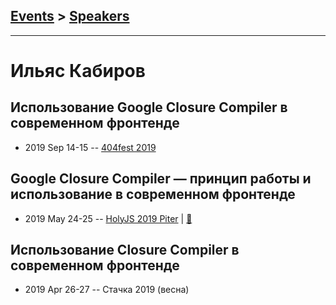 ## [Events](../README.md) > [Speakers](../speakers.md)
---

# Ильяс Кабиров

## Использование Google Closure Compiler в современном фронтенде
- 2019 Sep 14-15 -- [404fest 2019](https://youtu.be/8igaJywjyyk)    
## Google Closure Compiler — принцип работы и использование в современном фронтенде
- 2019 May 24-25 -- [HolyJS 2019 Piter](https://youtu.be/TodYDWUKlWI)  | [:notebook:](https://assets.ctfassets.net/nn534z2fqr9f/5Hr9RXpCHjlPxIT8aW8dAH/df83d65d5c657ca0ee2c30aadf8c3fb9/Ilyas_Kabirov_Google_Closure_Compiler__printsip_raboty_i_ispolzovaniye_v_sovremennom_frontende.pdf)  
## Использование Closure Compiler в современном фронтенде
- 2019 Apr 26-27 -- Стачка 2019 (весна)    
